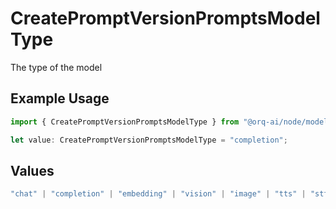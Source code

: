 # CreatePromptVersionPromptsModelType

The type of the model

## Example Usage

```typescript
import { CreatePromptVersionPromptsModelType } from "@orq-ai/node/models/operations";

let value: CreatePromptVersionPromptsModelType = "completion";
```

## Values

```typescript
"chat" | "completion" | "embedding" | "vision" | "image" | "tts" | "stt" | "rerank" | "moderations"
```